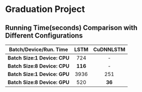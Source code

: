 # Graduation Project

## Running Time(seconds) Comparison with Different Configurations
|    Batch/Device/Run. Time    | LSTM  | CuDNNLSTM |
| :--------------------------: | :---: | :-------: |
| **Batch Size:1 Device: CPU** |  724  |     -     |
| **Batch Size:8 Device: CPU** |**116**|     -     |
| **Batch Size:1 Device: GPU** | 3936  |    251    |
| **Batch Size:8 Device: GPU** |  520  |   **36**  |
